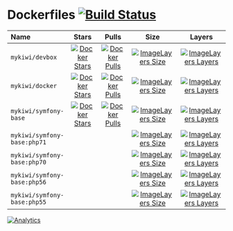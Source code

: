 # Dockerfiles [![Build Status](https://travis-ci.org/mykiwi/dockerfiles.svg?branch=master)](https://travis-ci.org/mykiwi/dockerfiles)

| Name | Stars | Pulls | Size | Layers |
| :--- | :---: | :---: | :---: | :---: |
| `mykiwi/devbox` | [![Docker Stars](https://img.shields.io/docker/stars/mykiwi/devbox.svg?style=plastic)](https://hub.docker.com/r/mykiwi/devbox/) | [![Docker Pulls](https://img.shields.io/docker/pulls/mykiwi/devbox.svg?style=plastic)](https://hub.docker.com/r/mykiwi/devbox/) | [![ImageLayers Size](https://img.shields.io/imagelayers/image-size/mykiwi/devbox/latest.svg?style=plastic)](https://hub.docker.com/r/mykiwi/devbox/) | [![ImageLayers Layers](https://img.shields.io/imagelayers/layers/mykiwi/devbox/latest.svg?style=plastic)](https://hub.docker.com/r/mykiwi/devbox/) |
| `mykiwi/docker` | [![Docker Stars](https://img.shields.io/docker/stars/mykiwi/docker.svg?style=plastic)](https://hub.docker.com/r/mykiwi/docker/) | [![Docker Pulls](https://img.shields.io/docker/pulls/mykiwi/docker.svg?style=plastic)](https://hub.docker.com/r/mykiwi/docker/) | [![ImageLayers Size](https://img.shields.io/imagelayers/image-size/mykiwi/docker/latest.svg?style=plastic)](https://hub.docker.com/r/mykiwi/docker/) | [![ImageLayers Layers](https://img.shields.io/imagelayers/layers/mykiwi/docker/latest.svg?style=plastic)](https://hub.docker.com/r/mykiwi/docker/) |
| `mykiwi/symfony-base` | [![Docker Stars](https://img.shields.io/docker/stars/mykiwi/symfony-base.svg?style=plastic)](https://hub.docker.com/r/mykiwi/symfony-base/) | [![Docker Pulls](https://img.shields.io/docker/pulls/mykiwi/symfony-base.svg?style=plastic)](https://hub.docker.com/r/mykiwi/symfony-base/) | [![ImageLayers Size](https://img.shields.io/imagelayers/image-size/mykiwi/symfony-base/latest.svg?style=plastic)](https://hub.docker.com/r/mykiwi/symfony-base/) | [![ImageLayers Layers](https://img.shields.io/imagelayers/layers/mykiwi/symfony-base/latest.svg?style=plastic)](https://hub.docker.com/r/mykiwi/symfony-base/) |
| `mykiwi/symfony-base:php71` | | | [![ImageLayers Size](https://img.shields.io/imagelayers/image-size/mykiwi/symfony-base/php71.svg?style=plastic)](https://hub.docker.com/r/mykiwi/symfony-base/) | [![ImageLayers Layers](https://img.shields.io/imagelayers/layers/mykiwi/symfony-base/php71.svg?style=plastic)](https://hub.docker.com/r/mykiwi/symfony-base/) |
| `mykiwi/symfony-base:php70` | | | [![ImageLayers Size](https://img.shields.io/imagelayers/image-size/mykiwi/symfony-base/php70.svg?style=plastic)](https://hub.docker.com/r/mykiwi/symfony-base/) | [![ImageLayers Layers](https://img.shields.io/imagelayers/layers/mykiwi/symfony-base/php70.svg?style=plastic)](https://hub.docker.com/r/mykiwi/symfony-base/) |
| `mykiwi/symfony-base:php56` | | | [![ImageLayers Size](https://img.shields.io/imagelayers/image-size/mykiwi/symfony-base/php56.svg?style=plastic)](https://hub.docker.com/r/mykiwi/symfony-base/) | [![ImageLayers Layers](https://img.shields.io/imagelayers/layers/mykiwi/symfony-base/php56.svg?style=plastic)](https://hub.docker.com/r/mykiwi/symfony-base/) |
| `mykiwi/symfony-base:php55` | | | [![ImageLayers Size](https://img.shields.io/imagelayers/image-size/mykiwi/symfony-base/php55.svg?style=plastic)](https://hub.docker.com/r/mykiwi/symfony-base/) | [![ImageLayers Layers](https://img.shields.io/imagelayers/layers/mykiwi/symfony-base/php55.svg?style=plastic)](https://hub.docker.com/r/mykiwi/symfony-base/) |

[![Analytics](https://ga-beacon.appspot.com/UA-91799310-1/github/mykiwi/dockerfiles)](https://github.com/igrigorik/ga-beacon)
